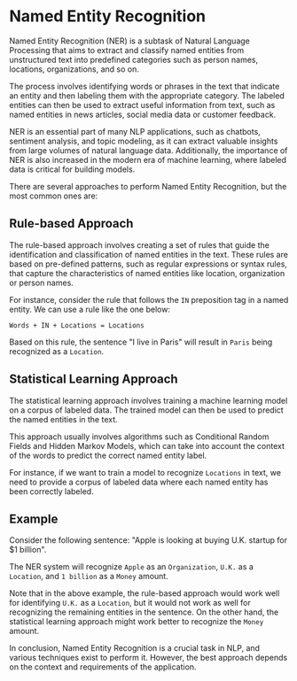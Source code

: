 # Named Entity Recognition

Named Entity Recognition (NER) is a subtask of Natural Language Processing that aims to extract and classify named entities from unstructured text into predefined categories such as person names, locations, organizations, and so on.

The process involves identifying words or phrases in the text that indicate an entity and then labeling them with the appropriate category. The labeled entities can then be used to extract useful information from text, such as named entities in news articles, social media data or customer feedback.

NER is an essential part of many NLP applications, such as chatbots, sentiment analysis, and topic modeling, as it can extract valuable insights from large volumes of natural language data. Additionally, the importance of NER is also increased in the modern era of machine learning, where labeled data is critical for building models.

There are several approaches to perform Named Entity Recognition, but the most common ones are:

## Rule-based Approach

The rule-based approach involves creating a set of rules that guide the identification and classification of named entities in the text. These rules are based on pre-defined patterns, such as regular expressions or syntax rules, that capture the characteristics of named entities like location, organization or person names.

For instance, consider the rule that follows the `IN` preposition tag in a named entity. We can use a rule like the one below:

```
Words + IN + Locations = Locations
```

Based on this rule, the sentence "I live in Paris" will result in `Paris` being recognized as a `Location`.

## Statistical Learning Approach

The statistical learning approach involves training a machine learning model on a corpus of labeled data. The trained model can then be used to predict the named entities in the text.

This approach usually involves algorithms such as Conditional Random Fields and Hidden Markov Models, which can take into account the context of the words to predict the correct named entity label.

For instance, if we want to train a model to recognize `Locations` in text, we need to provide a corpus of labeled data where each named entity has been correctly labeled.

## Example

Consider the following sentence: "Apple is looking at buying U.K. startup for $1 billion".

The NER system will recognize `Apple` as an `Organization`, `U.K.` as a `Location`, and `1 billion` as a `Money` amount.

Note that in the above example, the rule-based approach would work well for identifying `U.K.` as a `Location`, but it would not work as well for recognizing the remaining entities in the sentence. On the other hand, the statistical learning approach might work better to recognize the `Money` amount.

In conclusion, Named Entity Recognition is a crucial task in NLP, and various techniques exist to perform it. However, the best approach depends on the context and requirements of the application.
